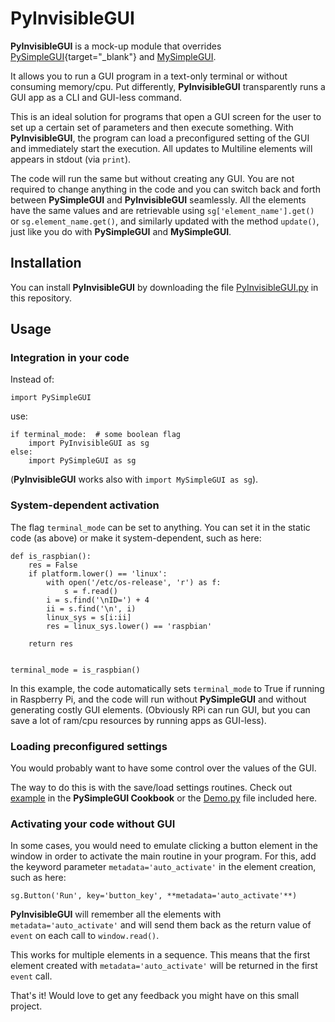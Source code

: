 # PyInvisibleGUI
**PyInvisibleGUI** is a mock-up module that overrides [PySimpleGUI](https://github.com/PySimpleGUI/PySimpleGUI){target="_blank"} and [MySimpleGUI](https://github.com/salabim/MySimpleGUI).

It allows you to run a GUI program in a text-only terminal or without consuming memory/cpu. Put differently, **PyInvisibleGUI** transparently runs a GUI app as a CLI and GUI-less command.

This is an ideal solution for programs that open a GUI screen for the user to set up a certain set of parameters and then execute something. With **PyInvisibleGUI**, the program can load a preconfigured setting of the GUI and immediately start the execution. All updates to Multiline elements will appears in stdout (via `print`).

The code will run the same but without creating any GUI. You are not required to change anything in the code and you can switch back and forth between **PySimpleGUI** and **PyInvisibleGUI** seamlessly. All the elements have the same values and are retrievable using `sg['element_name'].get()` or `sg.element_name.get()`, and similarly updated with the method `update()`, just like you do with **PySimpleGUI** and **MySimpleGUI**.

## Installation
You can install **PyInvisibleGUI** by downloading the file [PyInvisibleGUI.py](https://github.com/gilbh/PyInvisibleGUI/blob/main/PyInvisibleGUI.py) in this repository.

## Usage
### Integration in your code
Instead of:
```
import PySimpleGUI
```
use:
```
if terminal_mode:  # some boolean flag
    import PyInvisibleGUI as sg
else:
    import PySimpleGUI as sg
```
(**PyInvisibleGUI** works also with `import MySimpleGUI as sg`).

### System-dependent activation
The flag `terminal_mode` can be set to anything. You can set it in the static code (as above) or make it system-dependent, such as here:

```
def is_raspbian():
    res = False
    if platform.lower() == 'linux':
        with open('/etc/os-release', 'r') as f:
            s = f.read()
        i = s.find('\nID=') + 4
        ii = s.find('\n', i)
        linux_sys = s[i:ii]
        res = linux_sys.lower() == 'raspbian'

    return res


terminal_mode = is_raspbian()
```

In this example, the code automatically sets `terminal_mode` to True if running in Raspberry Pi, and the code will run without **PySimpleGUI** and without generating costly GUI elements. (Obviously RPi can run GUI, but you can save a lot of ram/cpu resources by running apps as GUI-less).

### Loading preconfigured settings
You would probably want to have some control over the values of the GUI.

The way to do this is with the save/load settings routines. Check out [example](https://pysimplegui.readthedocs.io/en/latest/cookbook/#recipe-save-and-load-program-settings) in the **PySimpleGUI Cookbook** or the [Demo.py](https://github.com/gilbh/PyInvisibleGUI/blob/main/Demo.py) file included here.


### Activating your code without GUI
In some cases, you would need to emulate clicking a button element in the window in order to activate the main routine in your program. For this, add the keyword parameter `metadata='auto_activate'` in the element creation, such as here:
```
sg.Button('Run', key='button_key', **metadata='auto_activate'**)
```

**PyInvisibleGUI** will remember all the elements with `metadata='auto_activate'` and will send them back as the return value of `event` on each call to `window.read()`.

This works for multiple elements in a sequence. This means that the first element created with `metadata='auto_activate'` will be returned in the first `event` call.

That's it! Would love to get any feedback you might have on this small project.
